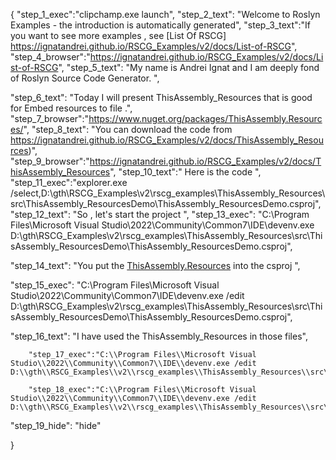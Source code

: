 {
    "step_1_exec":"clipchamp.exe launch",
    "step_2_text": "Welcome to Roslyn Examples - the introduction is automatically generated",
    "step_3_text":"If you want to see more examples , see  [List Of RSCG] https://ignatandrei.github.io/RSCG_Examples/v2/docs/List-of-RSCG",
    "step_4_browser":"https://ignatandrei.github.io/RSCG_Examples/v2/docs/List-of-RSCG",
    "step_5_text": "My name is Andrei Ignat and I am deeply fond of Roslyn Source Code Generator. ",

"step_6_text": "Today I will present ThisAssembly_Resources  that is good for Embed resources to file .",
"step_7_browser":"https://www.nuget.org/packages/ThisAssembly.Resources/",
"step_8_text": "You can download the code from https://ignatandrei.github.io/RSCG_Examples/v2/docs/ThisAssembly_Resources)",
"step_9_browser":"https://ignatandrei.github.io/RSCG_Examples/v2/docs/ThisAssembly_Resources",
"step_10_text":" Here is the code ",
"step_11_exec":"explorer.exe /select,D:\\gth\\RSCG_Examples\\v2\\rscg_examples\\ThisAssembly_Resources\\src\\ThisAssembly_ResourcesDemo\\ThisAssembly_ResourcesDemo.csproj",
"step_12_text": "So , let's start the project ",
"step_13_exec": "C:\\Program Files\\Microsoft Visual Studio\\2022\\Community\\Common7\\IDE\\devenv.exe D:\\gth\\RSCG_Examples\\v2\\rscg_examples\\ThisAssembly_Resources\\src\\ThisAssembly_ResourcesDemo\\ThisAssembly_ResourcesDemo.csproj",

"step_14_text": "You put the  [ThisAssembly.Resources](https://www.nuget.org/packages/ThisAssembly.Resources/) into the csproj ",

"step_15_exec": "C:\\Program Files\\Microsoft Visual Studio\\2022\\Community\\Common7\\IDE\\devenv.exe /edit D:\\gth\\RSCG_Examples\\v2\\rscg_examples\\ThisAssembly_Resources\\src\\ThisAssembly_ResourcesDemo\\ThisAssembly_ResourcesDemo.csproj",

"step_16_text": "I have used the ThisAssembly_Resources in those files",


        "step_17_exec":"C:\\Program Files\\Microsoft Visual Studio\\2022\\Community\\Common7\\IDE\\devenv.exe /edit D:\\gth\\RSCG_Examples\\v2\\rscg_examples\\ThisAssembly_Resources\\src\\ThisAssembly_ResourcesDemo\\Content\\mytext.sql",
    
        "step_18_exec":"C:\\Program Files\\Microsoft Visual Studio\\2022\\Community\\Common7\\IDE\\devenv.exe /edit D:\\gth\\RSCG_Examples\\v2\\rscg_examples\\ThisAssembly_Resources\\src\\ThisAssembly_ResourcesDemo\\Program.cs",
    
"step_19_hide": "hide"


}